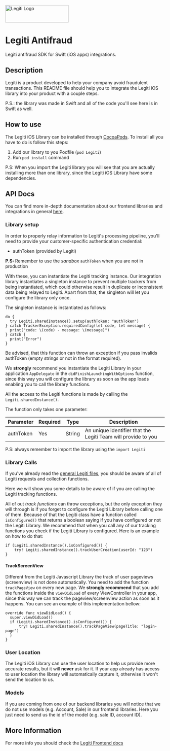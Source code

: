 <p>
  <img src="http://files.lgtcdn.net/images/legiti_logo_black.png" width="200" height="55" alt="Legiti Logo">
</p>

# Legiti Antifraud
Legiti antifraud SDK for Swift (iOS apps) integrations.

## Description
Legiti is a product developed to help your company avoid fraudulent transactions. This README file should help you to integrate the Legiti iOS library into your product with a couple steps.

P.S.: the library was made in Swift and all of the code you'll see here is in Swift as well.

## How to use
The Legiti iOS Library can be installed through [CocoaPods](https://cocoapod.org). To install all you have to do is follow this steps:

1. Add our library to you Podfile (`pod Legiti`)
1. Run `pod install` command

P.S: When you import the Legiti library you will see that you are actually installing more than one library, since the Legiti iOS Library have some dependencies.

## API Docs
You can find more in-depth documentation about our frontend libraries and integrations in general [here](https://docs.legiti.com).

### Library setup
In order to properly relay information to Legiti's processing pipeline, you'll need to provide your customer-specific authentication credential:
- authToken (provided by Legiti)

**P.S:** Remember to use the *sandbox* `authToken` when you are not in production

With these, you can instantiate the Legiti tracking instance. Our integration library instantiates a singleton instance to prevent multiple trackers from being instantiated, which could otherwise result in duplicate or inconsistent data being relayed to Legiti. Apart from that, the singleton will let you configure the library only once.

The singleton instance is instantiated as follows:

```
do {
  try Legiti.sharedInstance().setup(authToken: "authToken")
} catch TrackerException.requiredConfig(let code, let message) {
  print("code: \(code) - message: \(message)")
} catch {
  print("Error")
}
```

Be advised, that this function can throw an exception if you pass invalids authToken (empty strings or not in the format required).

We **strongly** recommend you instantiate the Legiti Library in your application `AppDelegate` in the `didFinishLaunchingWithOptions` function, since this way you will configure the library as soon as the app loads enabling you to call the library functions.

All the access to the Legiti functions is made by calling the `Legiti.sharedInstance()`.

The function only takes one parameter:

Parameter | Required | Type | Description
--------- | -------- | ---- | -----------
authToken       | Yes | String  | An unique identifier that the Legiti Team will provide to you

P.S: always remember to import the library using the  `import Legiti`

### Library Calls
If you've already read the [general Legiti files](https://docs.legiti.com), you should be aware of all of Legiti requests and collection functions.

Here we will show you some details to be aware of if you are calling the Legiti tracking functions.

All of out *track functions* can throw exceptions, but the only exception they will through is if you forget to configure the Legiti Library before calling one of them. Because of that the Legiti class have a function called `isConfigured()` that returns a boolean saying if you have configured or not the Legiti Library. We recommend that when you call any of our tracking functions you check if the Legiti Library is configured. Here is an example on how to do that:

```
if (Legiti.sharedInstance().isConfigured()) {
    try! Legiti.sharedInstance().trackUserCreation(userId: "123")
}
```

#### TrackScreenView
Different from the Legiti Javascript Library the track of user pageviews (screenview) is not done automatically. You need to add the function `trackPageView` on every new page.
We **strongly recommend** that you add the functions inside the `viewDidLoad` of every ViewController in your app, since this way we can track the pageview/screenview action as soon as it happens. You can see an example of this implementation bellow:

```
override func viewDidLoad() {
  super.viewDidLoad()
  if (Legiti.sharedInstance().isConfigured()) {
      try! Legiti.sharedInstance().trackPageView(pageTitle: "login-page")
  }
}
```

### User Location
The Legiti iOS Library can use the user location to help us provide more accurate results, but it will **never** ask for it. If your app already has access to user location the library will automatically capture it, otherwise it won't send the location to us.

### Models
If you are coming from one of our backend libraries you will notice that we do not use models (e.g. Account, Sale) in our frontend libraries. Here you just need to send us the id of the model (e.g. sale ID, account ID).

## More Information
For more info you should check the [Legiti Frontend docs](https://docs.legiti.com)
